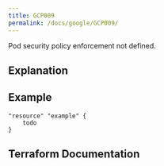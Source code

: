 ```yaml
---
title: GCP009
permalink: /docs/google/GCP009/
---
```


Pod security policy enforcement not defined.

## Explanation

## Example

```
"resource" "example" {
	todo
}
```

## Terraform Documentation
